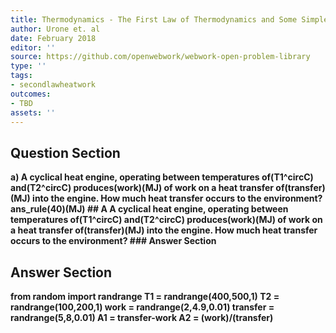 ```yaml
---
title: Thermodynamics - The First Law of Thermodynamics and Some Simple Processes
author: Urone et. al
date: February 2018
editor: ''
source: https://github.com/openwebwork/webwork-open-problem-library
type: ''
tags:
- secondlawheatwork
outcomes:
- TBD
assets: ''
---
```


## Question Section 

<b>
a) A cyclical heat engine, operating between temperatures of(T1^circC) and(T2^circC) produces(work)(MJ) of work on a heat transfer of(transfer)(MJ) into the engine. How much heat transfer occurs to the environment?
ans_rule(40)(MJ)
## A
A cyclical heat engine, operating between temperatures of(T1^circC) and(T2^circC) produces(work)(MJ) of work on a heat transfer of(transfer)(MJ) into the engine. How much heat transfer occurs to the environment?
### Answer Section


## Answer Section

from random import randrange
T1 = randrange(400,500,1)
T2 = randrange(100,200,1)
work = randrange(2,4.9,0.01)
transfer = randrange(5,8,0.01)
A1 = transfer-work
A2 = (work)/(transfer)